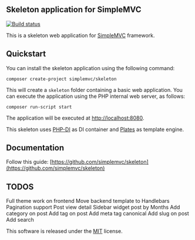 ## Skeleton application for SimpleMVC

[![Build status](https://github.com/simplemvc/skeleton/workflows/PHP%20test/badge.svg)](https://github.com/simplemvc/skeleton/actions)

This is a skeleton web application for [SimpleMVC](https://github.com/simplemvc/framework) framework.
## Quickstart

You can install the skeleton application using the following command:

```
composer create-project simplemvc/skeleton
```

This will create a `skeleton` folder containing a basic web application.
You can execute the application using the PHP internal web server, as follows:

```
composer run-script start
```

The application will be executed at [http://localhost:8080](http://localhost:8080).

This skeleton uses [PHP-DI](https://php-di.org/) as DI container and [Plates](https://platesphp.com/)
as template engine.

## Documentation

Follow this guide:
[https://github.com/simplemvc/skeleton](https://github.com/simplemvc/skeleton)

## TODOS

Full theme work on frontend
Move backend template to Handlebars
Pagination support
Post view detail
Sidebar widget post by Months
Add category on post
Add tag on post
Add meta tag canonical
Add slug on post
Add search


This software is released under the [MIT](/LICENSE) license.
